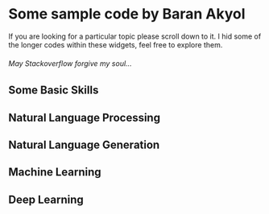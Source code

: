 # Some sample code by Baran Akyol

If you are looking for a particular topic please scroll down to it. I hid some of the longer codes within these widgets, feel free to explore them.



###### *May Stackoverflow forgive my soul...*



## Some Basic Skills 


## Natural Language Processing

## Natural Language Generation

## Machine Learning

## Deep Learning

##
